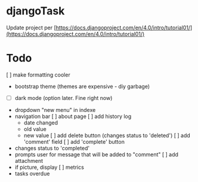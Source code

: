 # djangoTask

Update project per [https://docs.djangoproject.com/en/4.0/intro/tutorial01/](https://docs.djangoproject.com/en/4.0/intro/tutorial01/)

# Todo
[ ] make formatting cooler
  - bootstrap theme (themes are expensive - diy garbage)
  - [ ] dark mode (option later.  Fine right now)
  - dropdown "new menu" in indexe
  - navigation bar
[ ] about page
[ ] add history log
    - date changed
    - old value
    - new value
[ ] add delete button (changes status to 'deleted')
[ ] add 'comment' field
[ ] add 'complete' button
  - changes status to 'completed'
  - prompts user for message that will be added to "comment"
[ ] add attachment
  - if picture, display
[ ] metrics
  - tasks overdue
